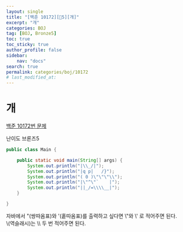 ```yaml
---
layout:	single
title: "[백준 10172][🤎5][개]"
excerpt: "개"
categories: BOJ
tag: [BOJ, Bronze5]
toc: true
toc_sticky: true
author_profile: false
sidebar:
    nav: "docs"
search: true
permalink: categories/boj/10172
# last_modified_at:
---
```


# 개

<a href="https://www.acmicpc.net/problem/10172">백준 10172번 문제</a>

난이도 브론즈5


```java
public class Main {

	public static void main(String[] args) {
		System.out.println("|\\_/|");
		System.out.println("|q p|   /}");
		System.out.println("( 0 )\"\"\"\\");
		System.out.println("|\"^\"`    |");
		System.out.println("||_/=\\\\__|");
	}

}
```

자바에서 "(쌍따옴표)와 '(홑따옴표)를 출력하고 싶다면 \\"와 \\' 로 적어주면 된다.  
\\(역슬래시)는 \\\ 두 번 적어주면 된다.

